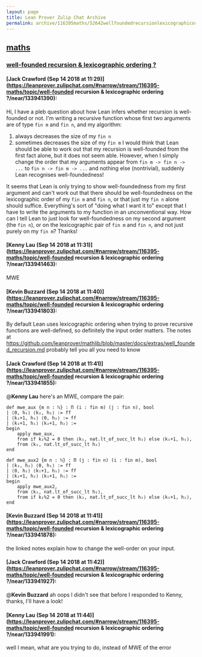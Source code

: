 ```yaml
---
layout: page
title: Lean Prover Zulip Chat Archive 
permalink: archive/116395maths/52642wellfoundedrecursionlexicographicordering.html
---
```


## [maths](index.html)
### [well-founded recursion & lexicographic ordering ?](52642wellfoundedrecursionlexicographicordering.html)

#### [Jack Crawford (Sep 14 2018 at 11:29)](https://leanprover.zulipchat.com/#narrow/stream/116395-maths/topic/well-founded recursion & lexicographic ordering ?/near/133941390):
Hi, I have a pleb question about how Lean infers whether recursion is well-founded or not.
I'm writing a recursive function whose first two arguments are of type `fin m` and `fin n`,  and my algorithm:
 1) always decreases the size of my `fin n`
 2) sometimes decreases the size of my `fin m`
I would think that Lean should be able to work out that my recursion is well-founded from the first fact alone, but it does not seem able.
However, when I simply change the order that my arguments appear from `fin m -> fin n -> ...` to `fin n -> fin m -> ...` and nothing else (nontrivial), suddenly Lean recognises well-foundedness!

It seems that Lean is only trying to show well-foundedness from my first argument and can't work out that there should be well-foundedness on the lexicographic order of my `fin m` and `fin n`, or that just my `fin n` alone should suffice. Everything's sort of "doing what I want it to" except that I have to write the arguments to my function in an unconventional way. How can I tell Lean to just look for well-foundedness on my second argument (the `fin n`), or on the lexicographic pair of `fin m` and `fin n`, and not just purely on my `fin m`? Thanks!

#### [Kenny Lau (Sep 14 2018 at 11:31)](https://leanprover.zulipchat.com/#narrow/stream/116395-maths/topic/well-founded recursion & lexicographic ordering ?/near/133941463):
MWE

#### [Kevin Buzzard (Sep 14 2018 at 11:40)](https://leanprover.zulipchat.com/#narrow/stream/116395-maths/topic/well-founded recursion & lexicographic ordering ?/near/133941803):
By default Lean uses lexicographic ordering when trying to prove recursive functions are well-defined, so definitely the input order matters. The notes at https://github.com/leanprover/mathlib/blob/master/docs/extras/well_founded_recursion.md probably tell you all you need to know

#### [Jack Crawford (Sep 14 2018 at 11:41)](https://leanprover.zulipchat.com/#narrow/stream/116395-maths/topic/well-founded recursion & lexicographic ordering ?/near/133941855):
@**Kenny Lau** 
here's an MWE, compare the pair:
``` 
def mwe_aux {m n : ℕ} : Π (i : fin m) (j : fin n), bool
| ⟨0, h₁⟩ ⟨k₂, h₂⟩ := ff 
| ⟨k₁+1, h₁⟩ ⟨0, h₂⟩ := ff
| ⟨k₁+1, h₁⟩ ⟨k₂+1, h₂⟩ := 
begin
    apply mwe_aux,
    from if k₂%2 = 0 then ⟨k₁, nat.lt_of_succ_lt h₁⟩ else ⟨k₁+1, h₁⟩,
    from ⟨k₂, nat.lt_of_succ_lt h₂⟩
end

def mwe_aux2 {m n : ℕ} : Π (j : fin n) (i : fin m), bool
| ⟨k₂, h₂⟩ ⟨0, h₁⟩ := ff 
| ⟨0, h₂⟩ ⟨k₁+1, h₁⟩ := ff
| ⟨k₂+1, h₂⟩ ⟨k₁+1, h₁⟩ := 
begin
    apply mwe_aux2,
    from ⟨k₂, nat.lt_of_succ_lt h₂⟩,
    from if k₂%2 = 0 then ⟨k₁, nat.lt_of_succ_lt h₁⟩ else ⟨k₁+1, h₁⟩,
end
```

#### [Kevin Buzzard (Sep 14 2018 at 11:41)](https://leanprover.zulipchat.com/#narrow/stream/116395-maths/topic/well-founded recursion & lexicographic ordering ?/near/133941878):
the linked notes explain how to change the well-order on your input.

#### [Jack Crawford (Sep 14 2018 at 11:42)](https://leanprover.zulipchat.com/#narrow/stream/116395-maths/topic/well-founded recursion & lexicographic ordering ?/near/133941927):
@**Kevin Buzzard**  ah oops I didn't see that before I responded to Kenny, thanks, I'll have a look!

#### [Kenny Lau (Sep 14 2018 at 11:44)](https://leanprover.zulipchat.com/#narrow/stream/116395-maths/topic/well-founded recursion & lexicographic ordering ?/near/133941991):
well I mean, what are you trying to do, instead of MWE of the error


